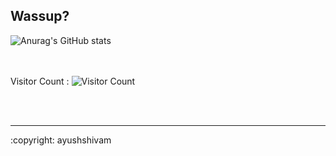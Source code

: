 ## Wassup?
<!-- ![Anurag's GitHub stats](https://github-readme-stats.vercel.app/api?username=imayushshivam&show_icons=true&theme=radical) -->
<!-- ![Anurag's GitHub stats](https://github-readme-stats.vercel.app/api?username=imayushshivam&hide=contribs,prs) -->
<!-- ![Anurag's GitHub stats](https://github-readme-stats.vercel.app/api?username=imayushshivam&theme=great-gatsby&show_icons=true&hide=prs) -->
![Anurag's GitHub stats](https://github-readme-stats.vercel.app/api?username=imayushshivam&theme=Gradient&show_icons=true&hide=prs)


<br></br>
Visitor Count : ![Visitor Count](https://profile-counter.glitch.me/{imayushshivam}/count.svg)
  
<br></br>
<hr>
:copyright: ayushshivam
